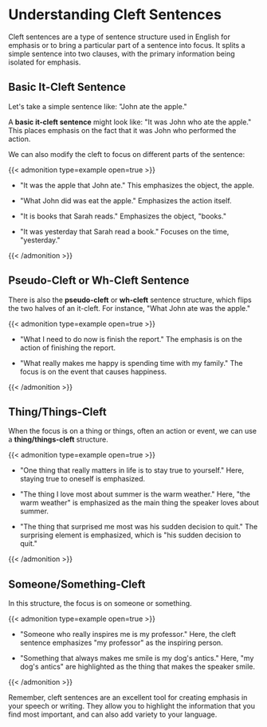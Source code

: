 # Understanding Cleft Sentences


Cleft sentences are a type of sentence structure used in English for emphasis or to bring a particular part of a sentence into focus. It splits a simple sentence into two clauses, with the primary information being isolated for emphasis.

<!--more-->

## Basic It-Cleft Sentence

Let's take a simple sentence like: "John ate the apple."

A **basic it-cleft sentence** might look like: "It was John who ate the apple." This places emphasis on the fact that it was John who performed the action.

We can also modify the cleft to focus on different parts of the sentence:

{{< admonition type=example open=true >}}

- "It was the apple that John ate." This emphasizes the object, the apple.

- "What John did was eat the apple." Emphasizes the action itself.

- "It is books that Sarah reads." Emphasizes the object, "books."

- "It was yesterday that Sarah read a book." Focuses on the time, "yesterday."

{{< /admonition >}}

## Pseudo-Cleft or Wh-Cleft Sentence

There is also the **pseudo-cleft** or **wh-cleft** sentence structure, which flips the two halves of an it-cleft. For instance, "What John ate was the apple."

{{< admonition type=example open=true >}}

- "What I need to do now is finish the report." The emphasis is on the action of finishing the report.

- "What really makes me happy is spending time with my family." The focus is on the event that causes happiness.

{{< /admonition >}}

## Thing/Things-Cleft

When the focus is on a thing or things, often an action or event, we can use a **thing/things-cleft** structure.

{{< admonition type=example open=true >}}

- "One thing that really matters in life is to stay true to yourself." Here, staying true to oneself is emphasized.

- "The thing I love most about summer is the warm weather." Here, "the warm weather" is emphasized as the main thing the speaker loves about summer.

- "The thing that surprised me most was his sudden decision to quit." The surprising element is emphasized, which is "his sudden decision to quit."

{{< /admonition >}}

## Someone/Something-Cleft

In this structure, the focus is on someone or something. 

{{< admonition type=example open=true >}}

- "Someone who really inspires me is my professor." Here, the cleft sentence emphasizes "my professor" as the inspiring person.

- "Something that always makes me smile is my dog's antics." Here, "my dog's antics" are highlighted as the thing that makes the speaker smile.

{{< /admonition >}}

Remember, cleft sentences are an excellent tool for creating emphasis in your speech or writing. They allow you to highlight the information that you find most important, and can also add variety to your language.
